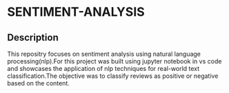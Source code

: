 # SENTIMENT-ANALYSIS

## Description
This repositry focuses on sentiment analysis using natural language processing(nlp).For this project was built using jupyter notebook in vs code and showcases the application of nlp techniques for real-world text classification.The objective was to classify reviews as positive or negative based on the content.
